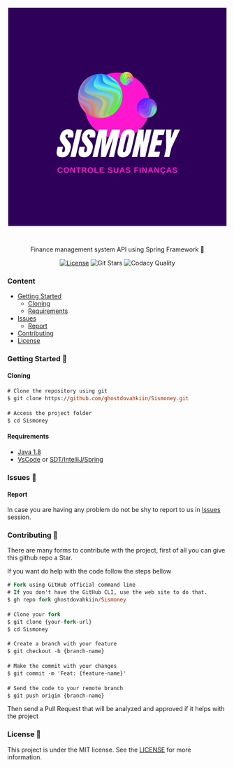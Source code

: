 <!--
    Thank you for reading this
    If you´re having any problem with this project please contact in the issues session
-->

<!-- VARS -->

[license-badge]: https://img.shields.io/github/license/ghostdovahkiin/Sismoney?color=%238257E5
[star-badge]: https://img.shields.io/github/stars/ghostdovahkiin/Sismoney?color=8257E5&logo=github
[last-commit-badge]: https://img.shields.io/github/last-commit/ghostdovahkiin/Sismoney?color=%238257E5
[codacy-badge]: https://app.codacy.com/project/badge/Grade/b2d32fa731984f3e9c3eaa814861c9db
[license-url]: https://github.com/ghostdovahkiin/Sismoney/blob/master/LICENSE
[issues-url]: https://github.com/ghostdovahkiin/Sismoney/issues/
[node-url]: https://nodejs.org/en
[yarn-url]: https://code.visualstudio.com/
[npm-url]: https://spring.io/
[expo-url]: https://expo.io/

<!-- VARS -->

<div align="center">

<img width="500px" align="center" src="https://raw.githubusercontent.com/GhostDovahkiin/Sismoney/main/assets/sismoney.png"></img>

</div>

<br>
<p align="center">
    Finance management system API using Spring Framework 🚀
</p>

<div align="center">  
    
[![License][license-badge]][license-url]
![Git Stars][star-badge]
![Codacy Quality][codacy-badge]
</div>

### Content

- [Getting Started](#Getting-Started-)
  - [Cloning](#Cloning)
  - [Requirements](#Requirements)
- [Issues](#Issues-)
  - [Report](#Report)
- [Contributing](#Contributing-)
- [License](#License-)

### Getting Started 🚀

#### Cloning

```ps
# Clone the repository using git
$ git clone https://github.com/ghostdovahkiin/Sismoney.git

# Access the project folder
$ cd Sismoney
```

#### Requirements

- [Java 1.8][node-url]
- [VsCode][yarn-url] or [SDT/IntelliJ/Spring][npm-url]

### Issues 🐛

#### Report

In case you are having any problem do not be shy to report to us in [Issues][issues-url] session.

### Contributing 🤝

There are many forms to contribute with the project, first of all you can give this github repo a Star.

If you want do help with the code follow the steps bellow

```ps
# Fork using GitHub official command line
# If you don't have the GitHub CLI, use the web site to do that.
$ gh repo fork ghostdovahkiin/Sismoney

# Clone your fork
$ git clone {your-fork-url}
$ cd Sismoney

# Create a branch with your feature
$ git checkout -b {branch-name}

# Make the commit with your changes
$ git commit -m 'Feat: {feature-name}'

# Send the code to your remote branch
$ git push origin {branch-name}
```

Then send a Pull Request that will be analyzed and approved if it helps with the project

### License 📝

This project is under the MIT license. See the [LICENSE][license-url] for more information.
